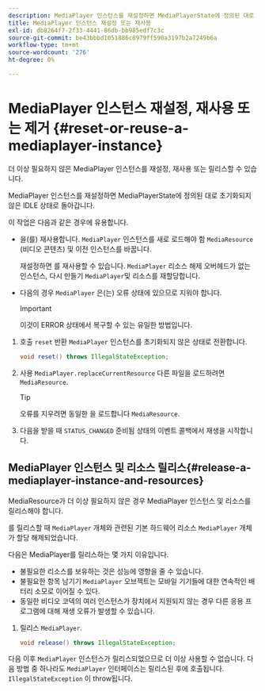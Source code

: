 ```yaml
---
description: MediaPlayer 인스턴스를 재설정하면 MediaPlayerState에 정의된 대로 초기화되지 않은 IDLE 상태로 돌아갑니다.
title: MediaPlayer 인스턴스 재설정 또는 재사용
exl-id: db8264f7-2f33-4441-86db-bb985edf7c3c
source-git-commit: be43bbbd1051886c8979ff590a3197b2a7249b6a
workflow-type: tm+mt
source-wordcount: '276'
ht-degree: 0%

---
```


# MediaPlayer 인스턴스 재설정, 재사용 또는 제거 {#reset-or-reuse-a-mediaplayer-instance}

더 이상 필요하지 않은 MediaPlayer 인스턴스를 재설정, 재사용 또는 릴리스할 수 있습니다.

MediaPlayer 인스턴스를 재설정하면 MediaPlayerState에 정의된 대로 초기화되지 않은 IDLE 상태로 돌아갑니다.

이 작업은 다음과 같은 경우에 유용합니다.

* 을(를) 재사용합니다. `MediaPlayer` 인스턴스를 새로 로드해야 함 `MediaResource` (비디오 콘텐츠) 및 이전 인스턴스를 바꿉니다.

   재설정하면 를 재사용할 수 있습니다. `MediaPlayer` 리소스 해제 오버헤드가 없는 인스턴스, 다시 만들기 `MediaPlayer`및 리소스를 재할당합니다.

* 다음의 경우 `MediaPlayer` 은(는) 오류 상태에 있으므로 지워야 합니다.

   >[!IMPORTANT]
   >
   >이것이 ERROR 상태에서 복구할 수 있는 유일한 방법입니다.

1. 호출 `reset` 반환 `MediaPlayer` 인스턴스를 초기화되지 않은 상태로 전환합니다.

   ```java
   void reset() throws IllegalStateException; 
   ```

1. 사용 `MediaPlayer.replaceCurrentResource` 다른 파일을 로드하려면 `MediaResource`.

   >[!TIP]
   >
   >오류를 지우려면 동일한 을 로드합니다 `MediaResource`.

1. 다음을 받을 때 `STATUS_CHANGED` 준비됨 상태의 이벤트 콜백에서 재생을 시작합니다.

## MediaPlayer 인스턴스 및 리소스 릴리스{#release-a-mediaplayer-instance-and-resources}

MediaResource가 더 이상 필요하지 않은 경우 MediaPlayer 인스턴스 및 리소스를 릴리스해야 합니다.

를 릴리스할 때 `MediaPlayer` 개체와 관련된 기본 하드웨어 리소스 `MediaPlayer` 개체가 할당 해제되었습니다.

다음은 MediaPlayer를 릴리스하는 몇 가지 이유입니다.

* 불필요한 리소스를 보유하는 것은 성능에 영향을 줄 수 있습니다.
* 불필요한 항목 남기기 `MediaPlayer` 오브젝트는 모바일 기기들에 대한 연속적인 배터리 소모로 이어질 수 있다.
* 동일한 비디오 코덱의 여러 인스턴스가 장치에서 지원되지 않는 경우 다른 응용 프로그램에 대해 재생 오류가 발생할 수 있습니다.

1. 릴리스 `MediaPlayer`.

   ```java
   void release() throws IllegalStateException;
   ```

다음 이후 `MediaPlayer` 인스턴스가 릴리스되었으므로 더 이상 사용할 수 없습니다. 다음 방법 중 하나라도 `MediaPlayer` 인터페이스는 릴리스된 후에 호출됩니다. `IllegalStateException` 이 throw됩니다.
